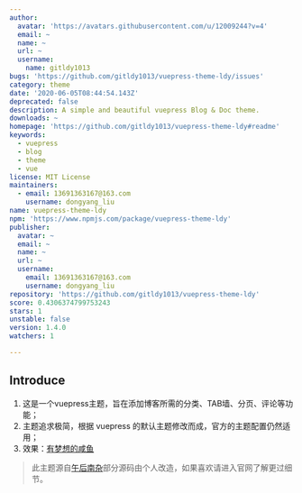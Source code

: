```yaml
---
author:
  avatar: 'https://avatars.githubusercontent.com/u/12009244?v=4'
  email: ~
  name: ~
  url: ~
  username:
    name: gitldy1013
bugs: 'https://github.com/gitldy1013/vuepress-theme-ldy/issues'
category: theme
date: '2020-06-05T08:44:54.143Z'
deprecated: false
description: A simple and beautiful vuepress Blog & Doc theme.
downloads: ~
homepage: 'https://github.com/gitldy1013/vuepress-theme-ldy#readme'
keywords:
  - vuepress
  - blog
  - theme
  - vue
license: MIT License
maintainers:
  - email: 13691363167@163.com
    username: dongyang_liu
name: vuepress-theme-ldy
npm: 'https://www.npmjs.com/package/vuepress-theme-ldy'
publisher:
  avatar: ~
  email: ~
  name: ~
  url: ~
  username:
    email: 13691363167@163.com
    username: dongyang_liu
repository: 'https://github.com/gitldy1013/vuepress-theme-ldy'
score: 0.4306374799753243
stars: 1
unstable: false
version: 1.4.0
watchers: 1

---
```


## Introduce

1. 这是一个vuepress主题，旨在添加博客所需的分类、TAB墙、分页、评论等功能；
2. 主题追求极简，根据 vuepress 的默认主题修改而成，官方的主题配置仍然适用；
3. 效果：[有梦想的咸鱼](https://blog.liudongyang.top) 

> 此主题源自[午后南杂](https://www.recoluan.com)部分源码由个人改造，如果喜欢请进入官网了解更过细节。
